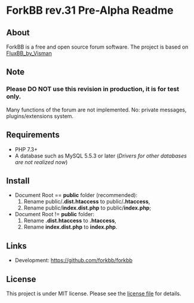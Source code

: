 # ForkBB rev.31 Pre-Alpha Readme

## About

ForkBB is a free and open source forum software. The project is based on [FluxBB_by_Visman](https://github.com/MioVisman/FluxBB_by_Visman)

## Note

### Please DO NOT use this revision in production, it is for test only.
Many functions of the forum are not implemented.
No: private messages, plugins/extensions system.

## Requirements

* PHP 7.3+
* A database such as MySQL 5.5.3 or later (_Drivers for other databases are not realized now_)

## Install

* Document Root == **public** folder (recommended):
  1. Rename public/**.dist.htaccess** to public/**.htaccess**,
  2. Rename public/**index.dist.php** to public/**index.php**;
* Document Root != **public** folder:
  1. Rename **.dist.htaccess** to **.htaccess**,
  2. Rename **index.dist.php** to **index.php**.

## Links

* Development: https://github.com/forkbb/forkbb

## License

This project is under MIT license. Please see the [license file](LICENSE) for details.
